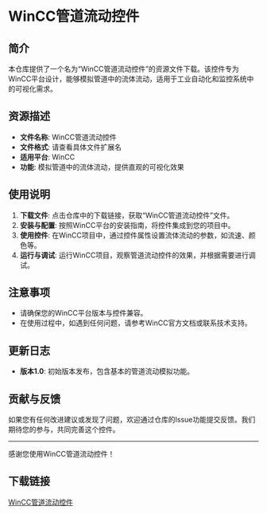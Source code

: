 # WinCC管道流动控件

## 简介

本仓库提供了一个名为“WinCC管道流动控件”的资源文件下载。该控件专为WinCC平台设计，能够模拟管道中的流体流动，适用于工业自动化和监控系统中的可视化需求。

## 资源描述

- **文件名称**: WinCC管道流动控件
- **文件格式**: 请查看具体文件扩展名
- **适用平台**: WinCC
- **功能**: 模拟管道中的流体流动，提供直观的可视化效果

## 使用说明

1. **下载文件**: 点击仓库中的下载链接，获取“WinCC管道流动控件”文件。
2. **安装与配置**: 按照WinCC平台的安装指南，将控件集成到您的项目中。
3. **使用控件**: 在WinCC项目中，通过控件属性设置流体流动的参数，如流速、颜色等。
4. **运行与调试**: 运行WinCC项目，观察管道流动控件的效果，并根据需要进行调试。

## 注意事项

- 请确保您的WinCC平台版本与控件兼容。
- 在使用过程中，如遇到任何问题，请参考WinCC官方文档或联系技术支持。

## 更新日志

- **版本1.0**: 初始版本发布，包含基本的管道流动模拟功能。

## 贡献与反馈

如果您有任何改进建议或发现了问题，欢迎通过仓库的Issue功能提交反馈。我们期待您的参与，共同完善这个控件。

---

感谢您使用WinCC管道流动控件！

## 下载链接

[WinCC管道流动控件](https://pan.quark.cn/s/a76c5e579945)